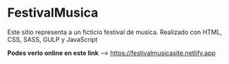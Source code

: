 # FestivalMusica

Este sitio representa a un ficticio festival de musica. Realizado con HTML, CSS, SASS, GULP y JavaScript

**Podes verlo online en este link** --> https://festivalmusicasite.netlify.app
